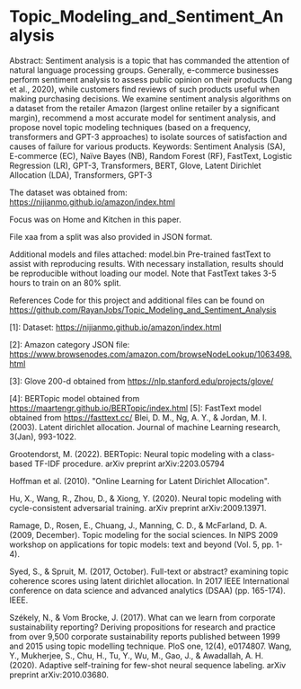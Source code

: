 # Topic_Modeling_and_Sentiment_Analysis


Abstract: Sentiment analysis is a topic that has commanded the attention of natural language processing groups. Generally, e-commerce businesses perform sentiment analysis to assess public opinion on their products (Dang et al., 2020), while customers find reviews of such products useful when making purchasing decisions. We examine sentiment analysis algorithms on a dataset from the retailer Amazon (largest online retailer by a significant margin), recommend a most accurate model for sentiment analysis, and propose novel topic modeling techniques (based on a frequency, transformers and GPT-3 approaches) to isolate sources of satisfaction and causes of failure for various products.
Keywords: Sentiment Analysis (SA), E-commerce (EC), Naïve Bayes (NB), Random Forest (RF), FastText, Logistic Regression (LR), GPT-3, Transformers, BERT, Glove, Latent Dirichlet Allocation (LDA), Transformers, GPT-3



The dataset was obtained from: 
https://nijianmo.github.io/amazon/index.html

Focus was on Home and Kitchen in this paper. 

File xaa from a split was also provided in JSON format. 

Additional models and files attached: 
model.bin
Pre-trained fastText to assist with reproducing results. With necessary installation, results should be reproducible without loading our model. Note that FastText takes 3-5 hours to train on an 80% split. 


References
Code for this project and additional files can be found on
https://github.com/RayanJobs/Topic_Modeling_and_Sentiment_Analysis

[1]: Dataset: https://nijianmo.github.io/amazon/index.html

[2]: Amazon category JSON file: https://www.browsenodes.com/amazon.com/browseNodeLookup/1063498.html 

[3]: Glove 200-d obtained from https://nlp.stanford.edu/projects/glove/

[4]: BERTopic model obtained from https://maartengr.github.io/BERTopic/index.html [5]: FastText model obtained from https://fasttext.cc/
Blei, D. M., Ng, A. Y., & Jordan, M. I. (2003). Latent dirichlet allocation. Journal of machine Learning research, 3(Jan), 993-1022.

Grootendorst, M. (2022). BERTopic: Neural topic modeling with a class-based TF-IDF procedure. arXiv preprint arXiv:2203.05794

Hoffman et al. (2010). "Online Learning for Latent Dirichlet Allocation".

Hu, X., Wang, R., Zhou, D., & Xiong, Y. (2020). Neural topic modeling with cycle-consistent adversarial training. arXiv preprint arXiv:2009.13971.

Ramage, D., Rosen, E., Chuang, J., Manning, C. D., & McFarland, D. A. (2009, December). Topic modeling for the social sciences. In NIPS 2009 workshop on applications for topic models: text and beyond (Vol. 5, pp. 1-4).

Syed, S., & Spruit, M. (2017, October). Full-text or abstract? examining topic coherence scores using latent dirichlet allocation. In 2017 IEEE International conference on data science and advanced analytics (DSAA) (pp. 165-174). IEEE.

Székely, N., & Vom Brocke, J. (2017). What can we learn from corporate sustainability reporting? Deriving propositions for research and practice from over 9,500 corporate sustainability reports published between 1999 and 2015 using topic modelling technique. PloS one, 12(4), e0174807.
Wang, Y., Mukherjee, S., Chu, H., Tu, Y., Wu, M., Gao, J., & Awadallah, A. H. (2020). Adaptive self-training for few-shot neural sequence labeling. arXiv preprint arXiv:2010.03680.
